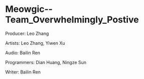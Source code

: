 # Meowgic--Team_Overwhelmingly_Postive
Producer: Leo Zhang

Artists: Leo Zhang, Yiwen Xu

Audio: Bailin Ren

Programmers: Dian Huang, Ningze Sun

Writer: Bailin Ren
